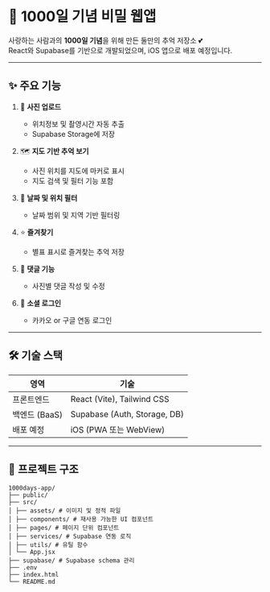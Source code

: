 # 🎉 1000일 기념 비밀 웹앱

사랑하는 사람과의 **1000일 기념**을 위해 만든 둘만의 추억 저장소 💕  
React와 Supabase를 기반으로 개발되었으며, iOS 앱으로 배포 예정입니다.

---

## ✨ 주요 기능

1. 📸 **사진 업로드**
   - 위치정보 및 촬영시간 자동 추출
   - Supabase Storage에 저장

2. 🗺️ **지도 기반 추억 보기**
   - 사진 위치를 지도에 마커로 표시
   - 지도 검색 및 필터 기능 포함

3. 📅 **날짜 및 위치 필터**
   - 날짜 범위 및 지역 기반 필터링

4. ⭐ **즐겨찾기**
   - 별표 표시로 즐겨찾는 추억 저장

5. 💬 **댓글 기능**
   - 사진별 댓글 작성 및 수정

6. 🔐 **소셜 로그인**
   - 카카오 or 구글 연동 로그인

---

## 🛠️ 기술 스택

| 영역 | 기술 |
|------|------|
| 프론트엔드 | React (Vite), Tailwind CSS |
| 백엔드 (BaaS) | Supabase (Auth, Storage, DB) |
| 배포 예정 | iOS (PWA 또는 WebView) |

---

## 📂 프로젝트 구조
```
1000days-app/
├── public/
├── src/
│ ├── assets/ # 이미지 및 정적 파일
│ ├── components/ # 재사용 가능한 UI 컴포넌트
│ ├── pages/ # 페이지 단위 컴포넌트
│ ├── services/ # Supabase 연동 로직
│ ├── utils/ # 유틸 함수
│ └── App.jsx
├── supabase/ # Supabase schema 관리
├── .env
├── index.html
└── README.md
```
